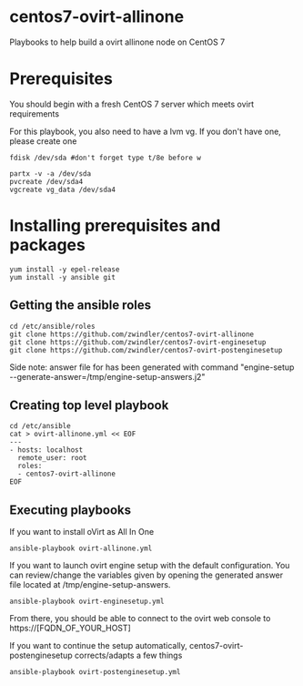 # centos7-ovirt-allinone
Playbooks to help build a ovirt allinone node on CentOS 7

# Prerequisites
You should begin with a fresh CentOS 7 server which meets ovirt requirements

For this playbook, you also need to have a lvm vg. If you don't have one, please create one

```
fdisk /dev/sda #don't forget type t/8e before w 

partx -v -a /dev/sda
pvcreate /dev/sda4
vgcreate vg_data /dev/sda4
```

# Installing prerequisites and packages

```
yum install -y epel-release
yum install -y ansible git
```

## Getting the ansible roles

```
cd /etc/ansible/roles
git clone https://github.com/zwindler/centos7-ovirt-allinone
git clone https://github.com/zwindler/centos7-ovirt-enginesetup
git clone https://github.com/zwindler/centos7-ovirt-postenginesetup
```

Side note: answer file for has been generated with command "engine-setup --generate-answer=/tmp/engine-setup-answers.j2"

## Creating top level playbook
```
cd /etc/ansible
cat > ovirt-allinone.yml << EOF
---
- hosts: localhost
  remote_user: root
  roles:
  - centos7-ovirt-allinone
EOF
```

## Executing playbooks

If you want to install oVirt as All In One
```
ansible-playbook ovirt-allinone.yml
```

If you want to launch ovirt engine setup with the default configuration. You can review/change the variables given by opening the generated answer file located at /tmp/engine-setup-answers. 
```
ansible-playbook ovirt-enginesetup.yml
```

From there, you should be able to connect to the ovirt web console to https://[FQDN_OF_YOUR_HOST]


If you want to continue the setup automatically, centos7-ovirt-postenginesetup corrects/adapts a few things
```
ansible-playbook ovirt-postenginesetup.yml
```
